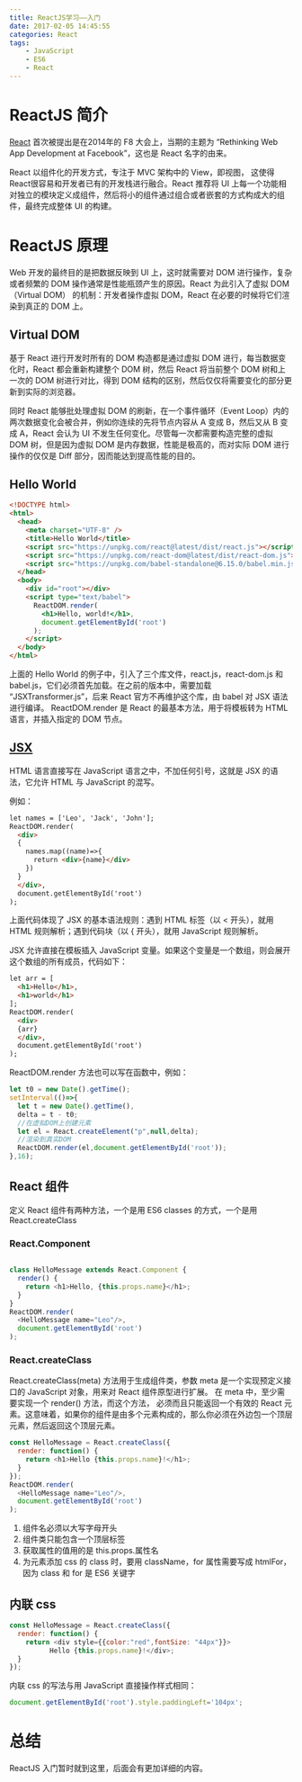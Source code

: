 ```yaml
---
title: ReactJS学习——入门
date: 2017-02-05 14:45:55
categories: React
tags:
	- JavaScript
	- ES6
	- React
---
```


# ReactJS 简介

[React](https://facebook.github.io/react/) 首次被提出是在2014年的 F8 大会上，当期的主题为 “Rethinking Web App Development at Facebook”，这也是 React 名字的由来。

React 以组件化的开发方式，专注于 MVC 架构中的 View，即视图， 这使得React很容易和开发者已有的开发栈进行融合。React 推荐将 UI 上每一个功能相对独立的模块定义成组件，然后将小的组件通过组合或者嵌套的方式构成大的组件，最终完成整体 UI 的构建。

<!-- more -->
# ReactJS 原理

Web 开发的最终目的是把数据反映到 UI 上，这时就需要对 DOM 进行操作，复杂或者频繁的 DOM 操作通常是性能瓶颈产生的原因。React 为此引入了虚拟 DOM（Virtual DOM） 的机制：开发者操作虚拟 DOM，React 在必要的时候将它们渲染到真正的 DOM 上。 

## Virtual DOM

基于 React 进行开发时所有的 DOM 构造都是通过虚拟 DOM 进行，每当数据变化时，React 都会重新构建整个 DOM 树，然后 React 将当前整个 DOM 树和上一次的 DOM 树进行对比，得到 DOM 结构的区别，然后仅仅将需要变化的部分更新到实际的浏览器。

同时 React 能够批处理虚拟 DOM 的刷新，在一个事件循环（Event Loop）内的两次数据变化会被合并，例如你连续的先将节点内容从 A 变成 B，然后又从 B 变成 A，React 会认为 UI 不发生任何变化。尽管每一次都需要构造完整的虚拟 DOM 树，但是因为虚拟 DOM 是内存数据，性能是极高的，而对实际 DOM 进行操作的仅仅是 Diff 部分，因而能达到提高性能的目的。

## Hello World

```html
<!DOCTYPE html>
<html>
  <head>
    <meta charset="UTF-8" />
    <title>Hello World</title>
    <script src="https://unpkg.com/react@latest/dist/react.js"></script>
    <script src="https://unpkg.com/react-dom@latest/dist/react-dom.js"></script>
    <script src="https://unpkg.com/babel-standalone@6.15.0/babel.min.js"></script>
  </head>
  <body>
    <div id="root"></div>
    <script type="text/babel">
      ReactDOM.render(
        <h1>Hello, world!</h1>,
        document.getElementById('root')
      );
    </script>
  </body>
</html>
```
上面的 Hello World 的例子中，引入了三个库文件，react.js，react-dom.js 和 babel.js，它们必须首先加载。在之前的版本中，需要加载 “JSXTransformer.js”，后来 React 官方不再维护这个库，由 babel 对 JSX 语法进行编译。
ReactDOM.render 是 React 的最基本方法，用于将模板转为 HTML 语言，并插入指定的 DOM 节点。

## [JSX](https://facebook.github.io/react/docs/introducing-jsx.html)

HTML 语言直接写在 JavaScript 语言之中，不加任何引号，这就是 JSX 的语法，它允许 HTML 与 JavaScript 的混写。

例如：

```html
let names = ['Leo', 'Jack', 'John'];
ReactDOM.render(
  <div>
  {
    names.map((name)=>{
      return <div>{name}</div>
    })
  }
  </div>,
  document.getElementById('root')
);
```
上面代码体现了 JSX 的基本语法规则：遇到 HTML 标签（以 < 开头），就用 HTML 规则解析；遇到代码块（以 { 开头），就用 JavaScript 规则解析。

JSX 允许直接在模板插入 JavaScript 变量。如果这个变量是一个数组，则会展开这个数组的所有成员，代码如下：

```html
let arr = [
  <h1>Hello</h1>, 
  <h1>world</h1>
];
ReactDOM.render(
  <div>
  {arr}
  </div>,
  document.getElementById('root')
);
```
ReactDOM.render 方法也可以写在函数中，例如：

```javascript
let t0 = new Date().getTime();
setInterval(()=>{
  let t = new Date().getTime(),
  delta = t - t0;
  //在虚拟DOM上创建元素
  let el = React.createElement("p",null,delta);
  //渲染到真实DOM
  ReactDOM.render(el,document.getElementById('root'));
},16);
```
## React 组件

定义 React 组件有两种方法，一个是用 ES6 classes 的方式，一个是用 React.createClass

### React.Component

```javascript

class HelloMessage extends React.Component {
  render() {
    return <h1>Hello, {this.props.name}</h1>;
  }
}
ReactDOM.render(
  <HelloMessage name="Leo"/>,
  document.getElementById('root')
);
```

### React.createClass

React.createClass(meta) 方法用于生成组件类，参数 meta 是一个实现预定义接口的 JavaScript 对象，用来对 React 组件原型进行扩展。
在 meta 中，至少需要实现一个 render() 方法，而这个方法， 必须而且只能返回一个有效的 React 元素。这意味着，如果你的组件是由多个元素构成的，那么你必须在外边包一个顶层元素，然后返回这个顶层元素。

```javascript
const HelloMessage = React.createClass({
  render: function() {
    return <h1>Hello {this.props.name}!</h1>;
  }
});
ReactDOM.render(
  <HelloMessage name="Leo"/>,
  document.getElementById('root')
);
```

1. 组件名必须以大写字母开头
2. 组件类只能包含一个顶层标签
3. 获取属性的值用的是 this.props.属性名
4. 为元素添加 css 的 class 时，要用 className，for 属性需要写成 htmlFor， 因为 class 和 for 是 ES6 关键字

## 内联 css

```javascript
const HelloMessage = React.createClass({
  render: function() {
    return <div style={{color:"red",fontSize: "44px"}}>
          Hello {this.props.name}!</div>;
  }
});
```
内联 css 的写法与用 JavaScript 直接操作样式相同：

```javascript
document.getElementById('root').style.paddingLeft='104px';
```

# 总结

ReactJS 入门暂时就到这里，后面会有更加详细的内容。